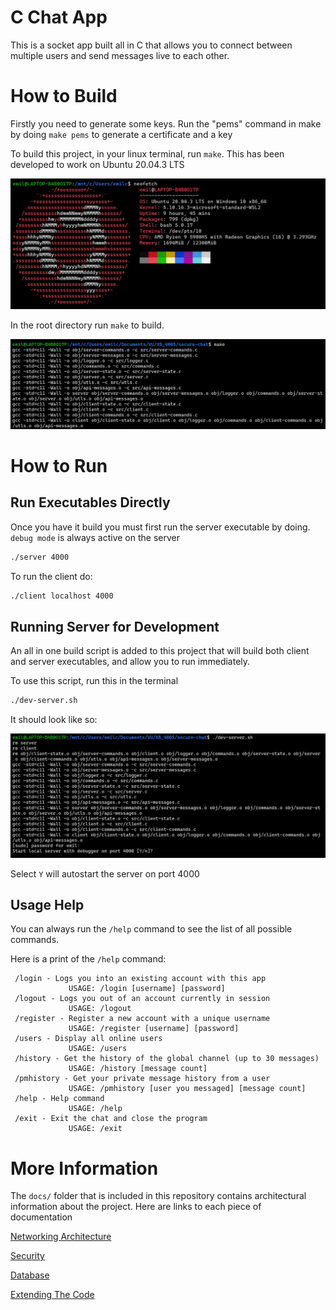 # C Chat App

This is a socket app built all in C that allows you to connect between multiple users and send messages live to each other.

# How to Build

Firstly you need to generate some keys. Run the "pems" command in make by doing `make pems` to generate a certificate and a key

To build this project, in your linux terminal, run `make`. This has been developed to work on Ubuntu 20.04.3 LTS

![](./docs/imgs/specs.png)

In the root directory run `make` to build.

![](./docs/imgs/make.png)

# How to Run

## Run Executables Directly

Once you have it build you must first run the server executable by doing. `debug mode` is always active on the server

```bash
./server 4000
```

To run the client do:

```bash
./client localhost 4000
```

## Running Server for Development

An all in one build script is added to this project that will build both client and server executables, and allow you to run immediately. 

To use this script, run this in the terminal

```bash
./dev-server.sh
```

It should look like so:

![](./docs/imgs/dev-server.png)

Select `Y` will autostart the server on port 4000

## Usage Help

You can always run the `/help` command to see the list of all possible commands.

Here is a print of the `/help` command:

```
 /login - Logs you into an existing account with this app
             USAGE: /login [username] [password]
 /logout - Logs you out of an account currently in session
             USAGE: /logout
 /register - Register a new account with a unique username
             USAGE: /register [username] [password]
 /users - Display all online users
             USAGE: /users
 /history - Get the history of the global channel (up to 30 messages)
             USAGE: /history [message count]
 /pmhistory - Get your private message history from a user
             USAGE: /pmhistory [user you messaged] [message count]
 /help - Help command
             USAGE: /help
 /exit - Exit the chat and close the program
             USAGE: /exit
```

# More Information

The `docs/` folder that is included in this repository contains architectural information about the project. Here are links to each piece of documentation

[Networking Architecture](./docs/architecture/networking.md)

[Security](./docs/architecture/security.md)

[Database](./docs/architecture/database.md)

[Extending The Code](./docs/architecture/continued-development.md)